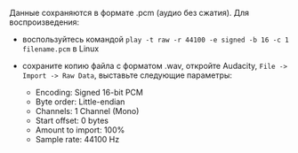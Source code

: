 Данные сохраняются в формате .pcm (аудио без сжатия). Для воспроизведения:
 * воспользуйтесь командой `play -t raw -r 44100 -e signed -b 16 -c 1 filename.pcm` в Linux
 * сохраните копию файла с форматом .wav, откройте Audacity, `File -> Import -> Raw Data`, выставьте следующие параметры: 
 
   - Encoding: Signed 16-bit PCM
   - Byte order: Little-endian
   - Channels: 1 Channel (Mono)
   - Start offset: 0 bytes
   - Amount to import: 100%
   - Sample rate: 44100 Hz
